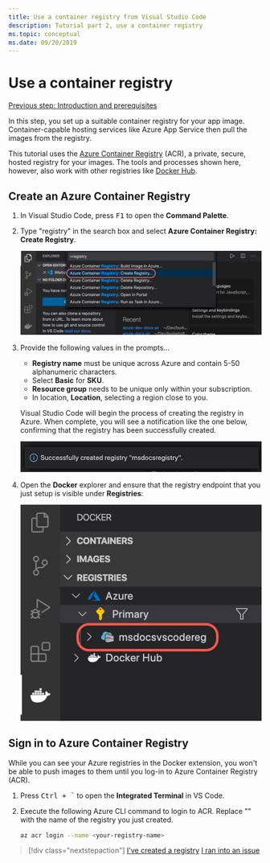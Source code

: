 ```yaml
---
title: Use a container registry from Visual Studio Code
description: Tutorial part 2, use a container registry
ms.topic: conceptual
ms.date: 09/20/2019
---
```


# Use a container registry

[Previous step: Introduction and prerequisites](tutorial-vscode-docker-node-01.md)

In this step, you set up a suitable container registry for your app image. Container-capable hosting services like Azure App Service then pull the images from the registry.

This tutorial uses the [Azure Container Registry](https://azure.microsoft.com/services/container-registry/) (ACR), a private, secure, hosted registry for your images. The tools and processes shown here, however, also work with other registries like [Docker Hub](https://hub.docker.com/).

## Create an Azure Container Registry

1. In Visual Studio Code, press <kbd>F1</kbd> to open the **Command Palette**.

1. Type "registry" in the search box and select **Azure Container Registry: Create Registry**.

   ![The Docker explorer in VS Code](media/deploy-containers/docker-create-registry.jpg)

1. Provide the following values in the prompts...

    - **Registry name** must be unique across Azure and contain 5-50 alphanumeric characters.
    - Select **Basic** for **SKU**.
    - **Resource group** needs to be unique only within your subscription.
    - In location, **Location**, selecting a region close to you.

    Visual Studio Code will begin the process of creating the registry in Azure. When complete, you will see a notification like the one below, confirming that the registry has been successfully created.

   ![A confirmation in Visual Studio Code that the registry has been created](media/deploy-containers/registry-created.jpg)

1. Open the **Docker** explorer and ensure that the registry endpoint that you just setup is visible under **Registries**:

   ![Verifying that the registry appears in the Docker explorer](media/deploy-containers/docker-explorer-registry.jpg)

## Sign in to Azure Container Registry

While you can see your Azure registries in the Docker extension, you won't be able to push images to them until you log-in to Azure Container Registry (ACR).

1. Press <kbd>Ctrl + `</kbd> to open the **Integrated Terminal** in VS Code.

1. Execute the following Azure CLI command to login to ACR. Replace "<your-registry-name>" with the name of the registry you just created.

    ```bash
    az acr login --name <your-registry-name>
    ```

> [!div class="nextstepaction"]
> [I've created a registry](tutorial-vscode-docker-node-03.md) [I ran into an issue](https://www.research.net/r/PWZWZ52?tutorial=docker-extension&step=create-registry)
